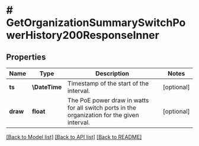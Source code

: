 # # GetOrganizationSummarySwitchPowerHistory200ResponseInner

## Properties

Name | Type | Description | Notes
------------ | ------------- | ------------- | -------------
**ts** | **\DateTime** | Timestamp of the start of the interval. | [optional]
**draw** | **float** | The PoE power draw in watts for all switch ports in the organization for the given interval. | [optional]

[[Back to Model list]](../../README.md#models) [[Back to API list]](../../README.md#endpoints) [[Back to README]](../../README.md)
